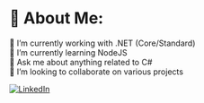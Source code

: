 # 💫 About Me:
🔭 I’m currently working with .NET (Core/Standard)<br>🌱 I’m currently learning NodeJS<br>💬 Ask me about anything related to C#<br>👯 I’m looking to collaborate on various projects

[![LinkedIn](https://img.shields.io/badge/LinkedIn-%230077B5.svg?logo=linkedin&logoColor=white)](https://linkedin.com/in/filip-jelic) 
